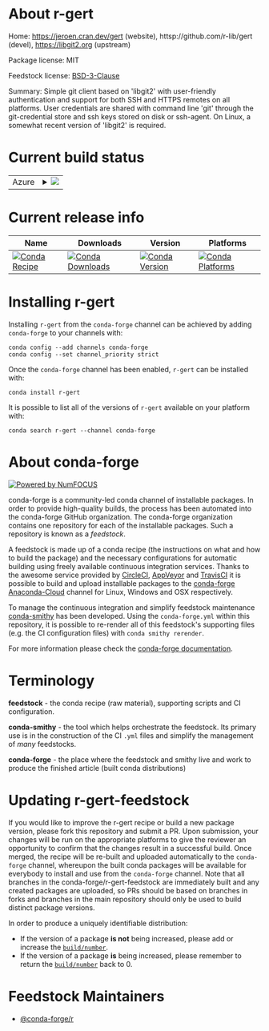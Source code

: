 About r-gert
============

Home: https://jeroen.cran.dev/gert (website), httsp://github.com/r-lib/gert (devel), https://libgit2.org (upstream)

Package license: MIT

Feedstock license: [BSD-3-Clause](https://github.com/conda-forge/r-gert-feedstock/blob/master/LICENSE.txt)

Summary: Simple git client based on 'libgit2' with user-friendly authentication and support for both SSH and HTTPS remotes on all platforms. User credentials are shared with command line 'git' through the git-credential store and ssh keys stored on disk or ssh-agent. On Linux, a somewhat recent  version of 'libgit2' is required.

Current build status
====================


<table>
    
  <tr>
    <td>Azure</td>
    <td>
      <details>
        <summary>
          <a href="https://dev.azure.com/conda-forge/feedstock-builds/_build/latest?definitionId=10306&branchName=master">
            <img src="https://dev.azure.com/conda-forge/feedstock-builds/_apis/build/status/r-gert-feedstock?branchName=master">
          </a>
        </summary>
        <table>
          <thead><tr><th>Variant</th><th>Status</th></tr></thead>
          <tbody><tr>
              <td>linux_64_r_base4.0</td>
              <td>
                <a href="https://dev.azure.com/conda-forge/feedstock-builds/_build/latest?definitionId=10306&branchName=master">
                  <img src="https://dev.azure.com/conda-forge/feedstock-builds/_apis/build/status/r-gert-feedstock?branchName=master&jobName=linux&configuration=linux_64_r_base4.0" alt="variant">
                </a>
              </td>
            </tr><tr>
              <td>linux_64_r_base4.1</td>
              <td>
                <a href="https://dev.azure.com/conda-forge/feedstock-builds/_build/latest?definitionId=10306&branchName=master">
                  <img src="https://dev.azure.com/conda-forge/feedstock-builds/_apis/build/status/r-gert-feedstock?branchName=master&jobName=linux&configuration=linux_64_r_base4.1" alt="variant">
                </a>
              </td>
            </tr><tr>
              <td>osx_64_r_base4.0</td>
              <td>
                <a href="https://dev.azure.com/conda-forge/feedstock-builds/_build/latest?definitionId=10306&branchName=master">
                  <img src="https://dev.azure.com/conda-forge/feedstock-builds/_apis/build/status/r-gert-feedstock?branchName=master&jobName=osx&configuration=osx_64_r_base4.0" alt="variant">
                </a>
              </td>
            </tr><tr>
              <td>osx_64_r_base4.1</td>
              <td>
                <a href="https://dev.azure.com/conda-forge/feedstock-builds/_build/latest?definitionId=10306&branchName=master">
                  <img src="https://dev.azure.com/conda-forge/feedstock-builds/_apis/build/status/r-gert-feedstock?branchName=master&jobName=osx&configuration=osx_64_r_base4.1" alt="variant">
                </a>
              </td>
            </tr><tr>
              <td>osx_arm64_r_base4.0</td>
              <td>
                <a href="https://dev.azure.com/conda-forge/feedstock-builds/_build/latest?definitionId=10306&branchName=master">
                  <img src="https://dev.azure.com/conda-forge/feedstock-builds/_apis/build/status/r-gert-feedstock?branchName=master&jobName=osx&configuration=osx_arm64_r_base4.0" alt="variant">
                </a>
              </td>
            </tr><tr>
              <td>osx_arm64_r_base4.1</td>
              <td>
                <a href="https://dev.azure.com/conda-forge/feedstock-builds/_build/latest?definitionId=10306&branchName=master">
                  <img src="https://dev.azure.com/conda-forge/feedstock-builds/_apis/build/status/r-gert-feedstock?branchName=master&jobName=osx&configuration=osx_arm64_r_base4.1" alt="variant">
                </a>
              </td>
            </tr><tr>
              <td>win_64_r_base4.0</td>
              <td>
                <a href="https://dev.azure.com/conda-forge/feedstock-builds/_build/latest?definitionId=10306&branchName=master">
                  <img src="https://dev.azure.com/conda-forge/feedstock-builds/_apis/build/status/r-gert-feedstock?branchName=master&jobName=win&configuration=win_64_r_base4.0" alt="variant">
                </a>
              </td>
            </tr><tr>
              <td>win_64_r_base4.1</td>
              <td>
                <a href="https://dev.azure.com/conda-forge/feedstock-builds/_build/latest?definitionId=10306&branchName=master">
                  <img src="https://dev.azure.com/conda-forge/feedstock-builds/_apis/build/status/r-gert-feedstock?branchName=master&jobName=win&configuration=win_64_r_base4.1" alt="variant">
                </a>
              </td>
            </tr>
          </tbody>
        </table>
      </details>
    </td>
  </tr>
</table>

Current release info
====================

| Name | Downloads | Version | Platforms |
| --- | --- | --- | --- |
| [![Conda Recipe](https://img.shields.io/badge/recipe-r--gert-green.svg)](https://anaconda.org/conda-forge/r-gert) | [![Conda Downloads](https://img.shields.io/conda/dn/conda-forge/r-gert.svg)](https://anaconda.org/conda-forge/r-gert) | [![Conda Version](https://img.shields.io/conda/vn/conda-forge/r-gert.svg)](https://anaconda.org/conda-forge/r-gert) | [![Conda Platforms](https://img.shields.io/conda/pn/conda-forge/r-gert.svg)](https://anaconda.org/conda-forge/r-gert) |

Installing r-gert
=================

Installing `r-gert` from the `conda-forge` channel can be achieved by adding `conda-forge` to your channels with:

```
conda config --add channels conda-forge
conda config --set channel_priority strict
```

Once the `conda-forge` channel has been enabled, `r-gert` can be installed with:

```
conda install r-gert
```

It is possible to list all of the versions of `r-gert` available on your platform with:

```
conda search r-gert --channel conda-forge
```


About conda-forge
=================

[![Powered by NumFOCUS](https://img.shields.io/badge/powered%20by-NumFOCUS-orange.svg?style=flat&colorA=E1523D&colorB=007D8A)](http://numfocus.org)

conda-forge is a community-led conda channel of installable packages.
In order to provide high-quality builds, the process has been automated into the
conda-forge GitHub organization. The conda-forge organization contains one repository
for each of the installable packages. Such a repository is known as a *feedstock*.

A feedstock is made up of a conda recipe (the instructions on what and how to build
the package) and the necessary configurations for automatic building using freely
available continuous integration services. Thanks to the awesome service provided by
[CircleCI](https://circleci.com/), [AppVeyor](https://www.appveyor.com/)
and [TravisCI](https://travis-ci.com/) it is possible to build and upload installable
packages to the [conda-forge](https://anaconda.org/conda-forge)
[Anaconda-Cloud](https://anaconda.org/) channel for Linux, Windows and OSX respectively.

To manage the continuous integration and simplify feedstock maintenance
[conda-smithy](https://github.com/conda-forge/conda-smithy) has been developed.
Using the ``conda-forge.yml`` within this repository, it is possible to re-render all of
this feedstock's supporting files (e.g. the CI configuration files) with ``conda smithy rerender``.

For more information please check the [conda-forge documentation](https://conda-forge.org/docs/).

Terminology
===========

**feedstock** - the conda recipe (raw material), supporting scripts and CI configuration.

**conda-smithy** - the tool which helps orchestrate the feedstock.
                   Its primary use is in the construction of the CI ``.yml`` files
                   and simplify the management of *many* feedstocks.

**conda-forge** - the place where the feedstock and smithy live and work to
                  produce the finished article (built conda distributions)


Updating r-gert-feedstock
=========================

If you would like to improve the r-gert recipe or build a new
package version, please fork this repository and submit a PR. Upon submission,
your changes will be run on the appropriate platforms to give the reviewer an
opportunity to confirm that the changes result in a successful build. Once
merged, the recipe will be re-built and uploaded automatically to the
`conda-forge` channel, whereupon the built conda packages will be available for
everybody to install and use from the `conda-forge` channel.
Note that all branches in the conda-forge/r-gert-feedstock are
immediately built and any created packages are uploaded, so PRs should be based
on branches in forks and branches in the main repository should only be used to
build distinct package versions.

In order to produce a uniquely identifiable distribution:
 * If the version of a package **is not** being increased, please add or increase
   the [``build/number``](https://docs.conda.io/projects/conda-build/en/latest/resources/define-metadata.html#build-number-and-string).
 * If the version of a package **is** being increased, please remember to return
   the [``build/number``](https://docs.conda.io/projects/conda-build/en/latest/resources/define-metadata.html#build-number-and-string)
   back to 0.

Feedstock Maintainers
=====================

* [@conda-forge/r](https://github.com/conda-forge/r/)

